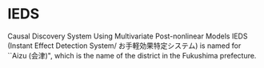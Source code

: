 # IEDS
Causal Discovery System Using Multivariate Post-nonlinear Models
IEDS (Instant Effect Detection System/ お手軽効果特定システム) is named for ``Aizu (会津)", which is the name of the district in the Fukushima prefecture.
